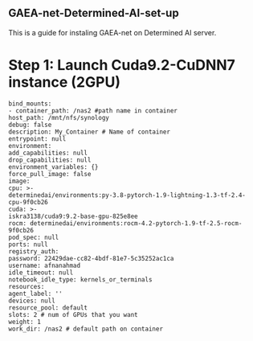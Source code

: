 ## GAEA-net-Determined-AI-set-up
This is a guide for instaling GAEA-net on Determined AI server.
# Step 1: Launch Cuda9.2-CuDNN7 instance (2GPU)
```
bind_mounts:
- container_path: /nas2 #path name in container
host_path: /mnt/nfs/synology
debug: false
description: My_Container # Name of container
entrypoint: null
environment:
add_capabilities: null
drop_capabilities: null
environment_variables: {}
force_pull_image: false
image:
cpu: >-
determinedai/environments:py-3.8-pytorch-1.9-lightning-1.3-tf-2.4-
cpu-9f0cb26
cuda: >-
iskra3138/cuda9:9.2-base-gpu-825e8ee
rocm: determinedai/environments:rocm-4.2-pytorch-1.9-tf-2.5-rocm-
9f0cb26
pod_spec: null
ports: null
registry_auth:
password: 22429dae-cc82-4bdf-81e7-5c35252ac1ca
username: afnanahmad
idle_timeout: null
notebook_idle_type: kernels_or_terminals
resources:
agent_label: ''
devices: null
resource_pool: default
slots: 2 # num of GPUs that you want
weight: 1
work_dir: /nas2 # default path on container
```
```
```
```
```
```
```
```
```
